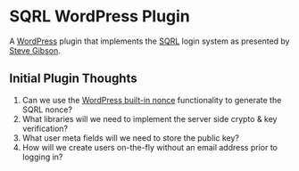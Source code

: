 # SQRL WordPress Plugin

A [WordPress](http://wordpress.org) plugin that implements the [SQRL](https://www.grc.com/sqrl/sqrl.htm) login system as presented by [Steve Gibson](http://grc.com).

## Initial Plugin Thoughts

1. Can we use the [WordPress built-in nonce](http://codex.wordpress.org/WordPress_Nonces) functionality to generate the SQRL nonce?
2. What libraries will we need to implement the server side crypto & key verification?
3. What user meta fields will we need to store the public key?
4. How will we create users on-the-fly without an email address prior to logging in?